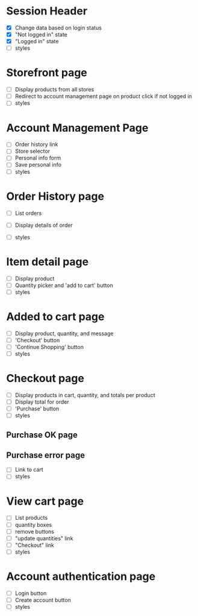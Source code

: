 # Session Header
- [X] Change data based on login status
- [X] "Not logged in" state
- [X] "Logged in" state
- [ ] styles

# Storefront page
- [ ] Display products from all stores
- [ ] Redirect to account management page on product click if not logged in
- [ ] styles

# Account Management Page
- [ ] Order history link
- [ ] Store selector
- [ ] Personal info form
- [ ] Save personal info
- [ ] styles

# Order History page
- [ ] List orders
- [ ] Display details of order
- [ ] styles


# Item detail page
- [ ] Display product
- [ ] Quantity picker and 'add to cart' button
- [ ] styles

# Added to cart page
- [ ] Display product, quantity, and message
- [ ] 'Checkout' button
- [ ] 'Continue Shopping' button
- [ ] styles

# Checkout page
- [ ] Display products in cart, quantity, and totals per product
- [ ] Display total for order
- [ ] 'Purchase' button
- [ ] styles

## Purchase OK page
## Purchase error page
- [ ] Link to cart
- [ ] styles

# View cart page
- [ ] List products
- [ ] quantity boxes
- [ ] remove buttons
- [ ] "update quantities" link
- [ ] "Checkout" link
- [ ] styles

# Account authentication page
- [ ] Login button
- [ ] Create account button
- [ ] styles
